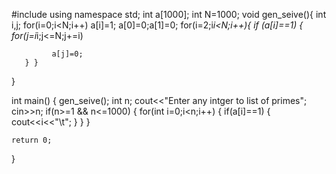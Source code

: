 #include <iostream>
using namespace std;
   int a[1000];
   int N=1000;
   void gen_seive(){
       int i,j;
       for(i=0;i<N;i++) a[i]=1;
       a[0]=0;a[1]=0;
             for(i=2;i*i<N;i++){
       if (a[i]==1)
       {        for(j=i*i;j<=N;j+=i)
       
             a[j]=0;
       } }
   }

int main()
{
    gen_seive();
    int n;
    cout<<"Enter  any intger to list of primes";
    cin>>n;
    if(n>=1 && n<=1000)
    {
    for(int i=0;i<n;i++)
    {   if(a[i]==1)
       {  cout<<i<<"\t";
         }
    }
    }
    
    return 0;
}
